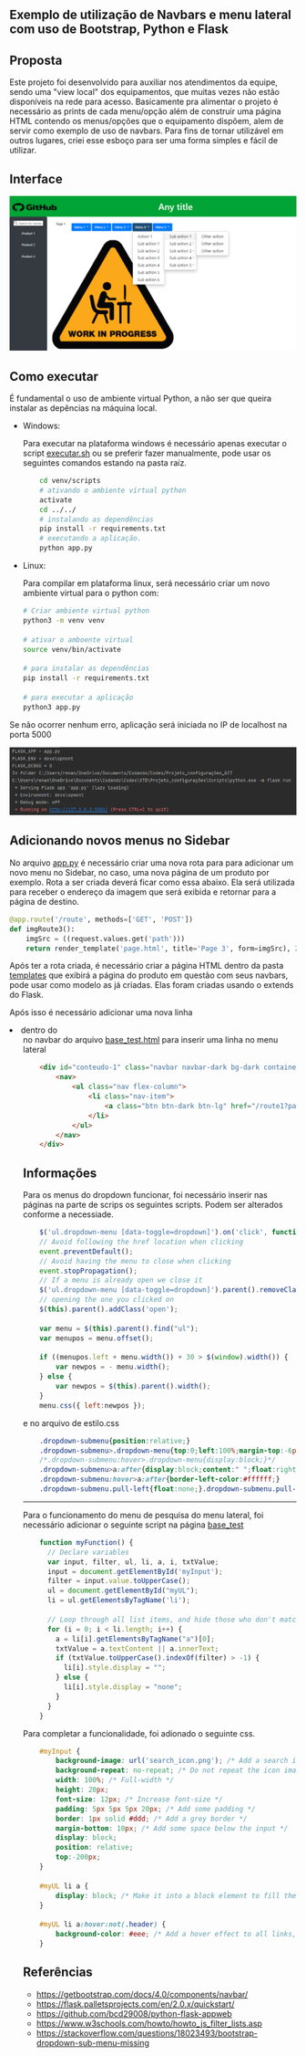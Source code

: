 ## Exemplo de utilização de Navbars e menu lateral com uso de Bootstrap, Python e Flask

## Proposta

Este projeto foi desenvolvido para auxiliar nos atendimentos da equipe, sendo uma "view local" dos 
equipamentos, que muitas vezes não estão disponíveis na rede para acesso. Basicamente pra 
alimentar o projeto é necessário as prints de cada menu/opção além de construir uma página HTML contendo os menus/opções que o equipamento dispõem, alem de servir como exemplo de uso de navbars. Para fins de tornar utilizável em outros lugares, criei esse esboço para ser uma forma simples e fácil de utilizar.
## Interface

![](static/interface.png)

## Como executar

  É fundamental o uso de ambiente virtual Python, a não ser que queira instalar as depências na máquina local.

  - Windows: 

    Para executar na plataforma windows é necessário apenas executar o script [executar.sh](executar.sh) ou se preferir fazer manualmente, pode usar os seguintes comandos estando na pasta raíz.

    ```bash
        cd venv/scripts        
        # ativando o ambiente virtual python
        activate
        cd ../../
        # instalando as dependências
        pip install -r requirements.txt        
        # executando a aplicação.
        python app.py
    ```

- Linux:

    Para compilar em plataforma linux, será necessário criar um novo ambiente virtual para o python com:

    ```bash
    # Criar ambiente virtual python
    python3 -m venv venv

    # ativar o amboente virtual
    source venv/bin/activate

    # para instalar as dependências
    pip install -r requirements.txt

    # para executar a aplicação
    python3 app.py
    ```

Se não ocorrer nenhum erro, aplicação será iniciada no IP de localhost na porta 5000

![](static/running.png)

## Adicionando novos menus no Sidebar

No arquivo [app.py](app.py) é necessário criar uma nova rota para para adicionar um novo menu no Sidebar, no caso, uma nova página de um produto por exemplo. Rota a ser criada deverá ficar como essa abaixo. Ela será utilizada para receber o endereço da imagem que será exibida e retornar para a página de destino.

```python
@app.route('/route', methods=['GET', 'POST'])
def imgRoute3():
    imgSrc = ((request.values.get('path')))
    return render_template('page.html', title='Page 3', form=imgSrc), 200
```

Após ter a rota criada, é necessário criar a página HTML dentro da pasta [templates](/templates) que exibirá a página do produto em questão com seus navbars, pode usar como modelo as já criadas. Elas foram criadas usando o extends do Flask. 

Após isso é necessário adicionar uma nova linha <li> dentro do <ul> no navbar do arquivo [base_test.html](templates/base_test.html) para inserir uma linha no menu lateral

```html
    <div id="conteudo-1" class="navbar navbar-dark bg-dark container">
        <nav>
            <ul class="nav flex-column">
                <li class="nav-item">
                    <a class="btn btn-dark btn-lg" href="/route1?path=work-in-progress.png">Product 1</a>
                </li>
            </ul>
        </nav>
    </div>
```

## Informações


Para os menus do dropdown funcionar, foi necessário inserir nas páginas na parte de scrips os seguintes scripts. Podem ser alterados conforme a necessiade.

```js
    $('ul.dropdown-menu [data-toggle=dropdown]').on('click', function(event) {
    // Avoid following the href location when clicking
    event.preventDefault();
    // Avoid having the menu to close when clicking
    event.stopPropagation();
    // If a menu is already open we close it
    $('ul.dropdown-menu [data-toggle=dropdown]').parent().removeClass('open');
    // opening the one you clicked on
    $(this).parent().addClass('open');

    var menu = $(this).parent().find("ul");
    var menupos = menu.offset();

    if ((menupos.left + menu.width()) + 30 > $(window).width()) {
        var newpos = - menu.width();
    } else {
        var newpos = $(this).parent().width();
    }
    menu.css({ left:newpos });
```

e no arquivo de estilo.css

```css
    .dropdown-submenu{position:relative;}
    .dropdown-submenu>.dropdown-menu{top:0;left:100%;margin-top:-6px;margin-left:-1px;-webkit-border-radius:0 6px 6px 6px;-moz-border-radius:0 6px 6px 6px;border-radius:0 6px 6px 6px;}
    /*.dropdown-submenu:hover>.dropdown-menu{display:block;}*/
    .dropdown-submenu>a:after{display:block;content:" ";float:right;width:0;height:0;border-color:transparent;border-style:solid;border-width:5px 0 5px 5px;border-left-color:#cccccc;margin-top:5px;margin-right:-10px;}
    .dropdown-submenu:hover>a:after{border-left-color:#ffffff;}
    .dropdown-submenu.pull-left{float:none;}.dropdown-submenu.pull-left>.dropdown-menu{left:-100%;margin-left:10px;-webkit-border-radius:6px 0 6px 6px;-moz-border-radius:6px 0 6px 6px;border-radius:6px 0 6px 6px;}
```

---------------------

Para o funcionamento do menu de pesquisa do menu lateral, foi necessário adicionar o seguinte script na página [base_test](templates/base_test.html)


```js
    function myFunction() {
      // Declare variables
      var input, filter, ul, li, a, i, txtValue;
      input = document.getElementById('myInput');
      filter = input.value.toUpperCase();
      ul = document.getElementById("myUL");
      li = ul.getElementsByTagName('li');

      // Loop through all list items, and hide those who don't match the search query
      for (i = 0; i < li.length; i++) {
        a = li[i].getElementsByTagName("a")[0];
        txtValue = a.textContent || a.innerText;
        if (txtValue.toUpperCase().indexOf(filter) > -1) {
          li[i].style.display = "";
        } else {
          li[i].style.display = "none";
        }
      }
    }
```

Para completar a funcionalidade, foi adionado o seguinte css.

```css
    #myInput {
        background-image: url('search_icon.png'); /* Add a search icon to input */
        background-repeat: no-repeat; /* Do not repeat the icon image */
        width: 100%; /* Full-width */
        height: 20px;
        font-size: 12px; /* Increase font-size */
        padding: 5px 5px 5px 20px; /* Add some padding */
        border: 1px solid #ddd; /* Add a grey border */
        margin-bottom: 10px; /* Add some space below the input */
        display: block;
        position: relative;
        top:-200px;
    }

    #myUL li a {
        display: block; /* Make it into a block element to fill the whole list */
    }

    #myUL li a:hover:not(.header) {
        background-color: #eee; /* Add a hover effect to all links, except for headers */
    }
```
## Referências

- https://getbootstrap.com/docs/4.0/components/navbar/
- https://flask.palletsprojects.com/en/2.0.x/quickstart/
- https://github.com/bcd29008/python-flask-appweb
- https://www.w3schools.com/howto/howto_js_filter_lists.asp
- https://stackoverflow.com/questions/18023493/bootstrap-dropdown-sub-menu-missing


